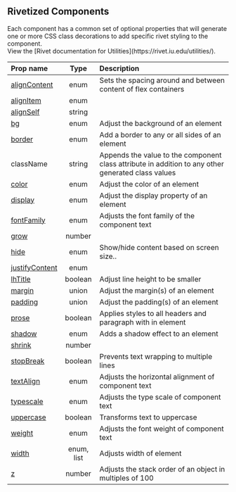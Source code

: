## Rivetized Components
<p>
Each component has a common set of optional properties that will generate one or more CSS class decorations to add specific rivet styling to the component.  
<br/>
View the [Rivet documentation for Utilities](https://rivet.iu.edu/utilities/).
</p>

|  Prop name    |    Type    | Description |
|    :---      |    :---:   | :--- |
| [alignContent](./alignContent.md)  | enum|Sets the spacing around and between content of flex containers |
| [alignItem](./alignItem.md)     | enum||
| [alignSelf](./alignSelf.md)     | string||
| [bg](./bg.md)            | enum|Adjust the background of an element|
| [border](./border.md)        | enum|Add a border to any or all sides of an element|
| className    | string|Appends the value to the component class attribute in addition to any other generated class values|
| [color](./color.md)         | enum|Adjust the color of an element|
| [display](./display.md)       | enum|Adjust the display property of an element|
| [fontFamily](./fontFamily.md)    | enum|Adjusts the font family of the component text|
| [grow](./grow.md)          | number||
| [hide](./hide.md)          | enum|Show/hide content based on screen size..|
| [justifyContent](./justifyContent.md)| enum||
| [lhTitle](./lhTitle.md)       | boolean|Adjust line height to be smaller|
| [margin](./margin.md)        | union|Adjust the margin(s) of an element|
| [padding](./padding.md)       | union|Adjust the padding(s) of an element|
| [prose](./prose.md)         | boolean|Applies styles  to all headers and paragraph with in element|
| [shadow](./shadow.md)        | enum|Adds a shadow effect to an element|
| [shrink](./shrink.md)        | number||
| [stopBreak](./stopBreak.md)     | boolean|Prevents text wrapping to multiple lines|
| [textAlign](./textAlign.md)     | enum|Adjusts the horizontal alignment of component text|
| [typescale](./typescale.md)     | enum|Adjusts the type scale of component text|
| [uppercase](./uppercase.md)     | boolean|Transforms text to uppercase|
| [weight](./weight.md)        | enum|Adjusts the font weight of component text|
| [width](./width.md)         | enum, list|Adjusts width of element|
| [z](./z.md)             | number|Adjusts the stack order of an object in multiples of 100|
